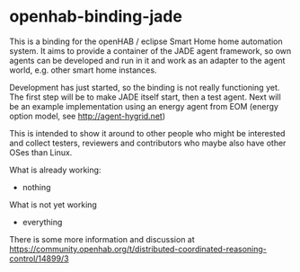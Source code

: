 # openhab-binding-jade

This is a binding for the openHAB / eclipse Smart Home home automation system. It aims to provide a container of the JADE agent framework, so own agents can be developed and run in it and work as an adapter to the agent world, e.g. other smart home instances.

Development has just started, so the binding is not really functioning yet. The first step will be to make JADE itself start, then a test agent. Next will be an example implementation using an energy agent from EOM (energy option model, see http://agent-hygrid.net)

This is intended to show it around to other people who might be interested and collect testers, reviewers and contributors who maybe also have other OSes than Linux.

What is already working:
* nothing

What is not yet working
* everything

There is some more information and discussion at https://community.openhab.org/t/distributed-coordinated-reasoning-control/14899/3
